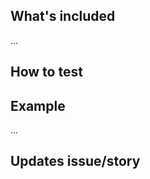 ## What's included
<!-- Summary of changes/additions -->
...

<!-- ### Notes -->
<!-- Any issues that aren't resolved by this merge request, or things of note? -->

## How to test
<!-- Are there directions to test/review? -->
<!--
### Coverage and basic unit test check
1. update the NPM packages with `$ npm install`
1. `$ npm test`
-->
<!--
### Interactive unit test check
1. update the NPM packages with `$ npm install`
1. `$ npm run test:dev`
-->
<!--
### Local run check
1. update the NPM packages with `$ npm install`
1. `$ npm run start:stage`
1. next...
-->
<!--
### Check the build
1. update the NPM packages with `$ npm install`
1. `$ npm run build`
1. next...
-->

## Example
<!-- Append a demo/screenshot/animated gif of the solution -->
...

## Updates issue/story
<!-- What issue/story does this update, i.e Updates #33 -->
<!-- [DISCOVERY-X](https://issues.redhat.com/browse/DISCOVERY-X) -->
